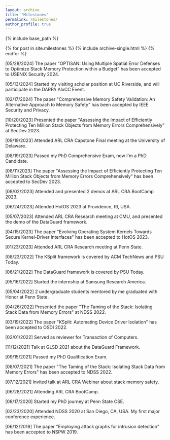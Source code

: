 ```yaml
---
layout: archive
title: "Milestones"
permalink: /milestones/
author_profile: true
---
```


{% include base_path %}

{% for post in site.milestones %}
  {% include archive-single.html %}
{% endfor %}

[05/28/2024] The paper "OPTISAN: Using Multiple Spatial Error Defenses to Optimize Stack Memory Protection within a Budget" has been accepted to USENIX Security 2024.

[05/13/2024] Started my visiting scholar position at UC Riverside, and will participate in the DARPA AIxCC Event.

[02/17/2024] The paper "Comprehensive Memory Safety Validation: An Alternative Approach to Memory Safety" has been accepted by IEEE Security and Privacy.

[10/20/2023] Presented the paper "Assessing the Impact of Efficiently Protecting Ten Million Stack Objects from Memory Errors Comprehensively" at SecDev 2023.

[09/19/2023] Attended ARL CRA Capstone Final meeting at the University of Delaware.

[08/19/2023] Passed my PhD Comprehensive Exam, now I'm a PhD Candidate.

[08/11/2023] The paper "Assessing the Impact of Efficiently Protecting Ten Million Stack Objects from Memory Errors Comprehensively" has been accepted to SecDev 2023.

[08/02/2023] Attended and presented 2 demos at ARL CRA BootCamp 2023.

[06/24/2023] Attended HotOS 2023 at Providence, RI, USA.

[05/07/2023] Attended ARL CRA Research meeting at CMU, and presented the demo of the DataGuard framework.

[04/15/2023] The paper "Evolving Operating System Kernels Towards Secure Kernel-Driver Interfaces" has been accepted to HotOS 2023.

[01/23/2023] Attended ARL CRA Research meeting at Penn State.

[08/23/2022] The KSplit framework is covered by ACM TechNews and PSU Today.

[06/21/2022] The DataGuard framework is covered by PSU Today.

[05/16/2022] Started the internship at Samsung Research America.

[05/04/2022] 2 undergraduate students mentored by me graduated with Honor at Penn State.

[04/26/2022] Presented the paper "The Taming of the Stack: Isolating Stack Data from Memory Errors" at NDSS 2022.

[03/19/2022] The paper "KSplit: Automating Device Driver Isolation" has been accepted to OSDI 2022.

[02/01/2022] Served as reviewer for Transaction of Computers.

[11/12/2021] Talk at GLSD 2021 about the DataGuard Framework.

[09/15/2021] Passed my PhD Qualification Exam.

[08/07/2021] The paper "The Taming of the Stack: Isolating Stack Data from Memory Errors" has been accepted to NDSS 2022.

[07/12/2021] Invited talk at ARL CRA Webinar about stack memory safety.

[06/28/2021] Attending ARL CRA BootCamp.

[08/17/2020] Started my PhD journey at Penn State CSE.

[02/23/2020] Attended NDSS 2020 at San Diego, CA, USA. My first major conference experience.

[06/12/2019] The paper "Employing attack graphs for intrusion detection" has been accepted to NSPW 2019.
